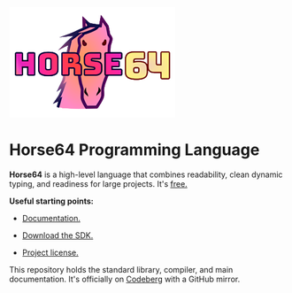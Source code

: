 
![Horse64 Title Logo](logo/logo-readme.png)


Horse64 Programming Language
============================

**Horse64** is a high-level language that combines readability, clean dynamic
typing, and readiness for large projects. It's [free.](
https://horse64.org/download)

**Useful starting points:**

- [Documentation.](https://horse64.org/docs/Welcome)

- [Download the SDK.](https://horse64.org/download)

- [Project license.](LICENSE.md)

This repository holds the standard library, compiler,
and main documentation. It's officially on [Codeberg](
https://codeberg.org/) with a GitHub mirror.

